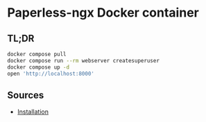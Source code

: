 # Paperless-ngx Docker container

## TL;DR

```sh
docker compose pull
docker compose run --rm webserver createsuperuser
docker compose up -d
open 'http://localhost:8000'
```

## Sources

- [Installation]

[installation]: https://docs.paperless-ngx.com/setup/#docker_hub

